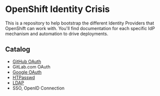 # OpenShift Identity Crisis

This is a repository to help bootstrap the different Identity Providers that OpenShift can work with.  You'll find documentation for each specific IdP mechanism and automation to drive deployments.

## Catalog

- [GitHub OAuth](./oauth-github)
- GitLab.com OAuth
- [Google OAuth](./oauth-google)
- [HTPasswd](./htpasswd)
- [LDAP](./ldap)
- SSO, OpenID Connection